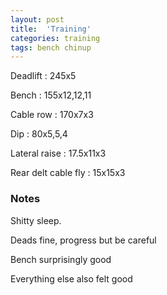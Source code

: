 ```yaml
---
layout: post
title:  'Training'
categories: training
tags: bench chinup
---
```


Deadlift  :  245x5

Bench : 155x12,12,11

Cable row : 170x7x3

Dip  :  80x5,5,4

Lateral raise  :  17.5x11x3

Rear delt cable fly : 15x15x3

### Notes

Shitty sleep.

Deads fine, progress but be careful

Bench surprisingly good

Everything else also felt good
